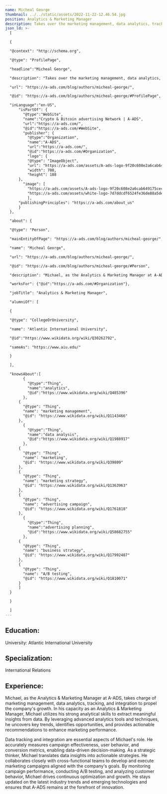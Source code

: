 ```yaml
---
name: Micheal George
thumbnail: ../../static/assets/2022-11-22-12.46.54.jpg
position: Analytics & Marketing Manager
description: Takes over the marketing management, data analytics, tracking, and integration
json_ld: >-
  [

  {

  "@context": "http://schema.org",

  "@type": "ProfilePage",

  "headline":"Micheal George",

  "description": "Takes over the marketing management, data analytics, tracking, and integration",

  "url": "https://a-ads.com/blog/authors/micheal-george/",

  "@id": "https://a-ads.com/blog/authors/micheal-george/#ProfilePage",

  "inLanguage":"en-US",
      "isPartOf": {
        "@type":"WebSite",
        "name":"Crypto & Bitcoin advertising Network | A-ADS",
        "url":"https://a-ads.com/",
        "@id":"https://a-ads.com/#WebSite",
        "publisher": {
          "@type":"Organization",
          "name":"A-ADS",
          "url":"https://a-ads.com/",
          "@id":"https://a-ads.com/#Organization",   
          "logo": {
          "@type": "ImageObject",
          "url": "https://a-ads.com/assets/A-ads-logo-9f20c608e2a6cab649175cec3c3976253264542bc7b570a5de64eb3e206b5935.svg",
          "width": 708,
          "height": 188
      },
  	    "image": [
          "https://a-ads.com/assets/A-ads-logo-9f20c608e2a6cab649175cec3c3976253264542bc7b570a5de64eb3e206b5935.svg",
          "https://a-ads.com/assets/white-logo-7d7ddcdf6524fe36de88a5de9e76e6c6a6401b5e78910c27c1f0e7213cdc97bb.svg"
          ],
  	  "publishingPrinciples": "https://a-ads.com/about_us"
      }
  },

  "about": {

  "@type": "Person",

  "mainEntityOfPage": "https://a-ads.com/blog/authors/micheal-george/",

  "name": "Micheal George",

  "url": "https://a-ads.com/blog/authors/micheal-george/",

  "@id": "https://a-ads.com/blog/authors/micheal-george/#Person",

  "description": "Michael, as the Analytics & Marketing Manager at A-ADS, takes charge of marketing management, data analytics, tracking, and integration to propel the company's growth. In his capacity as an Analytics & Marketing Manager, Michael utilizes his strong analytical skills to extract meaningful insights from data. By leveraging advanced analytics tools and techniques, he uncovers key trends, identifies opportunities, and provides actionable recommendations to enhance marketing performance. Data tracking and integration are essential aspects of Michael's role. He accurately measures campaign effectiveness, user behavior, and conversion metrics, enabling data-driven decision-making. As a strategic thinker, Michael translates data insights into actionable strategies. He collaborates closely with cross-functional teams to develop and execute marketing campaigns aligned with the company's goals. By monitoring campaign performance, conducting A/B testing, and analyzing customer behavior, Michael drives continuous optimization and growth. He stays updated on the latest industry trends and emerging technologies and ensures that A-ADS remains at the forefront of innovation.",

  "worksFor": {"@id":"https://a-ads.com/#Organization"},

  "jobTitle": "Analytics & Marketing Manager",

  "alumniOf": [

  {

  "@type": "CollegeOrUniversity",

  "name": "Atlantic International University",

  "@id":"https://www.wikidata.org/wiki/Q30262792",

  "sameAs": "https://www.aiu.edu/"

  }

  ],

  "knowsAbout":[
        {
          "@type":"Thing",
          "name":"analytics",
          "@id":"https://www.wikidata.org/wiki/Q485396"
        },
      {
        "@type": "Thing",
        "name": "marketing management",
        "@id": "https://www.wikidata.org/wiki/Q1143466"
      },
        {
          "@type":"Thing",
          "name":"data analysis",
          "@id":"https://www.wikidata.org/wiki/Q1988917"
        },
      {
        "@type": "Thing",
        "name": "marketing",
        "@id": "https://www.wikidata.org/wiki/Q39809"
      },	  
      {
        "@type": "Thing",
        "name": "marketing strategy",
        "@id": "https://www.wikidata.org/wiki/Q1363963"
      },
      {
        "@type": "Thing",
        "name": "advertising campaign",
        "@id": "https://www.wikidata.org/wiki/Q1761818"
      },
        {
          "@type":"Thing",
          "name":"advertising planning",
          "@id":"https://www.wikidata.org/wiki/Q58682755"
        },
      {
        "@type": "Thing",
        "name": "business strategy",
        "@id": "https://www.wikidata.org/wiki/Q17992487"
      },
      {
        "@type": "Thing",
        "name": "A/B testing",
        "@id": "https://www.wikidata.org/wiki/Q1810071"
      }
      ]
  }

  }

  ]
---
```

## Education: 

University: Atlantic International University 

## Specialization: 

International Relations

## Experience: 

Michael, as the Analytics & Marketing Manager at A-ADS, takes charge of marketing management, data analytics, tracking, and integration to propel the company's growth. In his capacity as an Analytics & Marketing Manager, Michael utilizes his strong analytical skills to extract meaningful insights from data. By leveraging advanced analytics tools and techniques, he uncovers key trends, identifies opportunities, and provides actionable recommendations to enhance marketing performance. 

Data tracking and integration are essential aspects of Michael's role. He accurately measures campaign effectiveness, user behavior, and conversion metrics, enabling data-driven decision-making. As a strategic thinker, Michael translates data insights into actionable strategies. He collaborates closely with cross-functional teams to develop and execute marketing campaigns aligned with the company's goals. By monitoring campaign performance, conducting A/B testing, and analyzing customer behavior, Michael drives continuous optimization and growth. He stays updated on the latest industry trends and emerging technologies and ensures that A-ADS remains at the forefront of innovation.